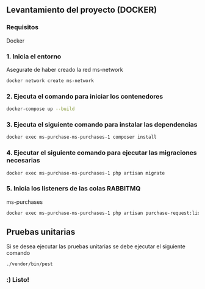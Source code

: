## Levantamiento del proyecto (DOCKER)

### Requisitos
Docker 

### 1. Inicia el entorno
Asegurate de haber creado la red ms-network

```bash
docker network create ms-network
```

### 2. Ejecuta el comando para iniciar los contenedores

```bash
docker-compose up --build
```

### 3. Ejecuta el siguiente comando para instalar las dependencias
```bash
docker exec ms-purchase-ms-purchases-1 composer install
```

### 4. Ejecutar el siguiente comando para ejecutar las migraciones necesarias

```bash
docker exec ms-purchase-ms-purchases-1 php artisan migrate
```

### 5. Inicia los listeners de las colas RABBITMQ

ms-purchases

```bash
docker exec ms-purchase-ms-purchases-1 php artisan purchase-request:listen
```

## Pruebas unitarias
Si se desea ejecutar las pruebas unitarias se debe ejecutar el siguiente comando
```bash
./vendor/bin/pest
```

### :) Listo!
